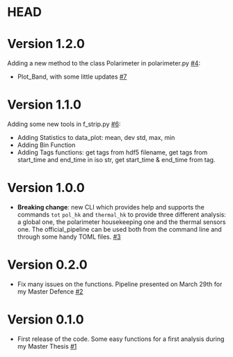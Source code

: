 # HEAD

# Version 1.2.0
Adding a new method to the class Polarimeter in polarimeter.py [#4](https://github.com/Frastandreetto/StripThesis/pull/4):
- Plot_Band, with some little updates [#7](https://github.com/Frastandreetto/StripThesis/pull/7)

# Version 1.1.0
Adding some new tools in f_strip.py [#6](https://github.com/Frastandreetto/StripThesis/pull/6):
- Adding Statistics to data_plot: mean, dev std, max, min
- Adding Bin Function
- Adding Tags functions: get tags from hdf5 filename, get tags from start_time and end_time in iso str, get start_time & end_time from tag.

# Version 1.0.0
-   **Breaking change**: new CLI which provides help and supports the commands `tot` `pol_hk` and `thermal_hk` to provide three different analysis: a global one, the polarimeter housekeeping one and the thermal sensors one. The official_pipeline can be used both from the command line and through some handy TOML files. [#3](https://github.com/Frastandreetto/StripThesis/pull/3)

# Version 0.2.0
 
-   Fix many issues on the functions. Pipeline presented on March 29th for my Master Defence [#2](https://github.com/Frastandreetto/StripThesis/pull/2)

# Version 0.1.0

-   First release of the code. Some easy functions for a first analysis during my Master Thesis [#1](https://github.com/Frastandreetto/StripThesis/pull/1)
